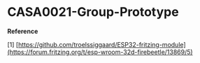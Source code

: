 # CASA0021-Group-Prototype

**Reference**

[1] [https://github.com/troelssiggaard/ESP32-fritzing-module](https://forum.fritzing.org/t/esp-wroom-32d-firebeetle/13869/5)
